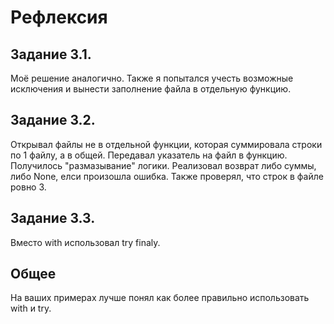 # Рефлексия
## Задание 3.1.
Моё решение аналогично.
Также я попытался учесть возможные исключения и вынести заполнение файла в отдельную функцию.

## Задание 3.2.
Открывал файлы не в отдельной функции, которая суммировала строки по 1 файлу, а в общей. Передавал указатель на файл в функцию. Получилось "размазывание" логики.
Реализовал возврат либо суммы, либо None, елси произошла ошибка.
Также проверял, что строк в файле ровно 3.

## Задание 3.3.
Вместо with использовал try finaly. 

## Общее
На ваших примерах лучше понял как более правильно использовать with и try.
